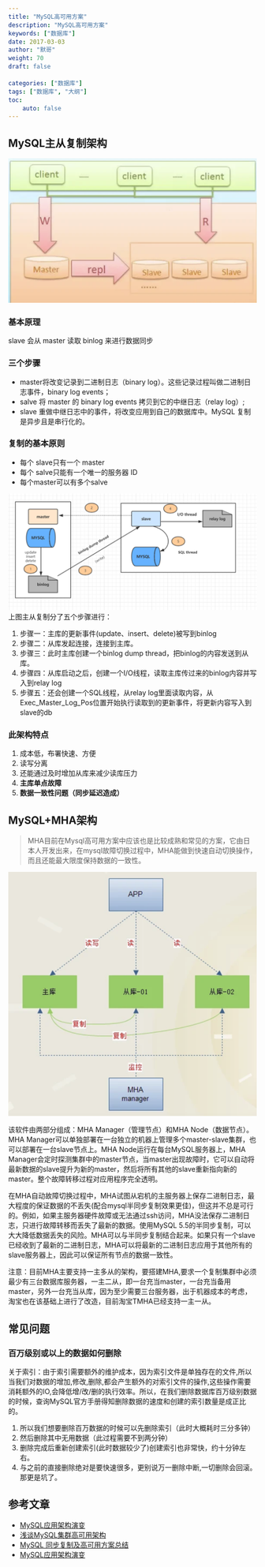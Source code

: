 ```yaml
---  
title: "MySQL高可用方案"
description: "MySQL高可用方案"
keywords: ["数据库"]
date: 2017-03-03
author: "默哥"
weight: 70
draft: false

categories: ["数据库"]
tags: ["数据库", "大纲"]  
toc: 
    auto: false
---
```


## MySQL主从复制架构
![](/images/db/ha/ms.png "MySQL主从架构")

### 基本原理
slave 会从 master 读取 binlog 来进行数据同步
### 三个步骤
* master将改变记录到二进制日志（binary log）。这些记录过程叫做二进制日志事件，binary log events；
* salve 将 master 的 binary log events 拷贝到它的中继日志（relay log）;
* slave 重做中继日志中的事件，将改变应用到自己的数据库中。MySQL 复制是异步且是串行化的。

### 复制的基本原则
* 每个 slave只有一个 master
* 每个 salve只能有一个唯一的服务器 ID
* 每个master可以有多个salve

![](/images/db/ha/dbCopy.png "主从复制")
上图主从复制分了五个步骤进行：
1. 步骤一：主库的更新事件(update、insert、delete)被写到binlog
2. 步骤二：从库发起连接，连接到主库。
3. 步骤三：此时主库创建一个binlog dump thread，把binlog的内容发送到从库。
4. 步骤四：从库启动之后，创建一个I/O线程，读取主库传过来的binlog内容并写入到relay log
5. 步骤五：还会创建一个SQL线程，从relay log里面读取内容，从Exec_Master_Log_Pos位置开始执行读取到的更新事件，将更新内容写入到slave的db

### 此架构特点
1. 成本低，布署快速、方便
2. 读写分离
3. 还能通过及时增加从库来减少读库压力
4. **主库单点故障**
5. **数据一致性问题（同步延迟造成）**

## MySQL+MHA架构
> MHA目前在Mysql高可用方案中应该也是比较成熟和常见的方案，它由日本人开发出来，在mysql故障切换过程中，MHA能做到快速自动切换操作，而且还能最大限度保持数据的一致性。

![](/images/db/ha/MHA.png "MySQL+MHA架构")

该软件由两部分组成：MHA Manager（管理节点）和MHA Node（数据节点）。MHA Manager可以单独部署在一台独立的机器上管理多个master-slave集群，也可以部署在一台slave节点上。MHA Node运行在每台MySQL服务器上，MHA Manager会定时探测集群中的master节点，当master出现故障时，它可以自动将最新数据的slave提升为新的master，然后将所有其他的slave重新指向新的master。整个故障转移过程对应用程序完全透明。

在MHA自动故障切换过程中，MHA试图从宕机的主服务器上保存二进制日志，最大程度的保证数据的不丢失(配合mysql半同步复制效果更佳)，但这并不总是可行的。例如，如果主服务器硬件故障或无法通过ssh访问，MHA没法保存二进制日志，只进行故障转移而丢失了最新的数据。使用MySQL 5.5的半同步复制，可以大大降低数据丢失的风险。MHA可以与半同步复制结合起来。如果只有一个slave已经收到了最新的二进制日志，MHA可以将最新的二进制日志应用于其他所有的slave服务器上，因此可以保证所有节点的数据一致性。

注意：目前MHA主要支持一主多从的架构，要搭建MHA,要求一个复制集群中必须最少有三台数据库服务器，一主二从，即一台充当master，一台充当备用master，另外一台充当从库，因为至少需要三台服务器，出于机器成本的考虑，淘宝也在该基础上进行了改造，目前淘宝TMHA已经支持一主一从。


## 常见问题
### 百万级别或以上的数据如何删除
关于索引：由于索引需要额外的维护成本，因为索引文件是单独存在的文件,所以当我们对数据的增加,修改,删除,都会产生额外的对索引文件的操作,这些操作需要消耗额外的IO,会降低增/改/删的执行效率。所以，在我们删除数据库百万级别数据的时候，查询MySQL官方手册得知删除数据的速度和创建的索引数量是成正比的。

1. 所以我们想要删除百万数据的时候可以先删除索引（此时大概耗时三分多钟）
1. 然后删除其中无用数据（此过程需要不到两分钟）
1. 删除完成后重新创建索引(此时数据较少了)创建索引也非常快，约十分钟左右。
1. 与之前的直接删除绝对是要快速很多，更别说万一删除中断,一切删除会回滚。那更是坑了。


## 参考文章
* [MySQL应用架构演变](https://segmentfault.com/a/1190000039693053 " MySQL应用架构演变")
* [浅谈MySQL集群高可用架构](https://segmentfault.com/a/1190000020200096 "浅谈MySQL集群高可用架构")
* [MySQL 同步复制及高可用方案总结](https://segmentfault.com/a/1190000022313462 "MySQL同步复制及高可用方案总结")
* [MySQL应用架构演变](https://segmentfault.com/a/1190000039693053 " MySQL应用架构演变")
